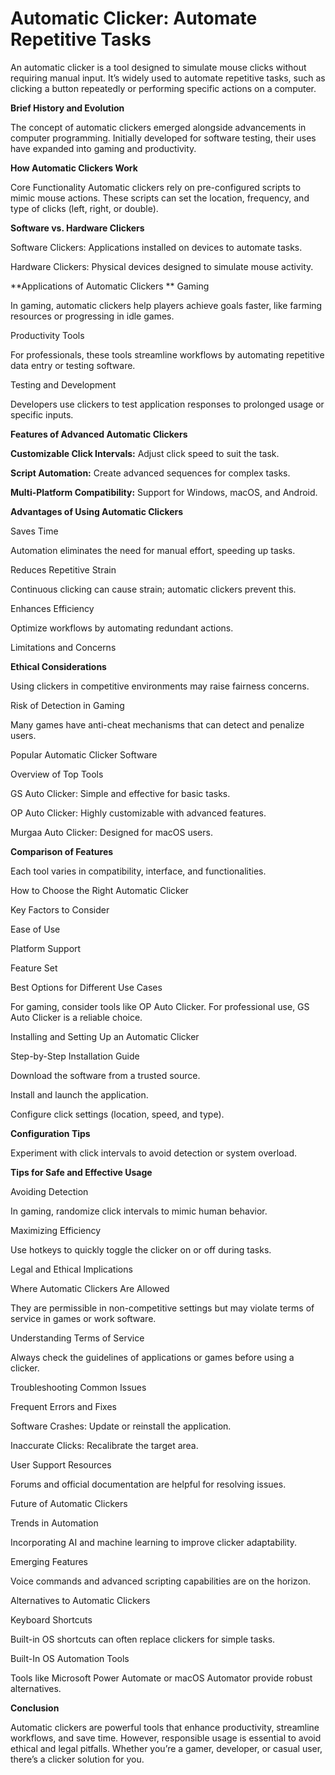 # Automatic Clicker: Automate Repetitive Tasks

An automatic clicker is a tool designed to simulate mouse clicks without requiring manual input. It’s widely used to automate repetitive tasks, such as clicking a button repeatedly or performing specific actions on a computer.

**Brief History and Evolution**

The concept of automatic clickers emerged alongside advancements in computer programming. Initially developed for software testing, their uses have expanded into gaming and productivity.

**How Automatic Clickers Work**

Core Functionality
Automatic clickers rely on pre-configured scripts to mimic mouse actions. These scripts can set the location, frequency, and type of clicks (left, right, or double).

**Software vs. Hardware Clickers**

Software Clickers: Applications installed on devices to automate tasks.

Hardware Clickers: Physical devices designed to simulate mouse activity.

**Applications of Automatic Clickers
**
Gaming

In gaming, automatic clickers help players achieve goals faster, like farming resources or progressing in idle games.

Productivity Tools

For professionals, these tools streamline workflows by automating repetitive data entry or testing software.

Testing and Development

Developers use clickers to test application responses to prolonged usage or specific inputs.

**Features of Advanced Automatic Clickers**

**Customizable Click Intervals:** Adjust click speed to suit the task.

**Script Automation:** Create advanced sequences for complex tasks.

**Multi-Platform Compatibility:** Support for Windows, macOS, and Android.

**Advantages of Using Automatic Clickers**

Saves Time

Automation eliminates the need for manual effort, speeding up tasks.

Reduces Repetitive Strain

Continuous clicking can cause strain; automatic clickers prevent this.

Enhances Efficiency

Optimize workflows by automating redundant actions.

Limitations and Concerns

**Ethical Considerations**

Using clickers in competitive environments may raise fairness concerns.

Risk of Detection in Gaming

Many games have anti-cheat mechanisms that can detect and penalize users.

Popular Automatic Clicker Software

Overview of Top Tools

GS Auto Clicker: Simple and effective for basic tasks.

OP Auto Clicker: Highly customizable with advanced features.

Murgaa Auto Clicker: Designed for macOS users.

**Comparison of Features**

Each tool varies in compatibility, interface, and functionalities.

How to Choose the Right Automatic Clicker

Key Factors to Consider

Ease of Use

Platform Support

Feature Set

Best Options for Different Use Cases

For gaming, consider tools like OP Auto Clicker. For professional use, GS Auto Clicker is a reliable choice.

Installing and Setting Up an Automatic Clicker

Step-by-Step Installation Guide

Download the software from a trusted source.

Install and launch the application.

Configure click settings (location, speed, and type).

**Configuration Tips**

Experiment with click intervals to avoid detection or system overload.

**Tips for Safe and Effective Usage**

Avoiding Detection

In gaming, randomize click intervals to mimic human behavior.

Maximizing Efficiency

Use hotkeys to quickly toggle the clicker on or off during tasks.

Legal and Ethical Implications

Where Automatic Clickers Are Allowed

They are permissible in non-competitive settings but may violate terms of service in games or work software.

Understanding Terms of Service

Always check the guidelines of applications or games before using a clicker.

Troubleshooting Common Issues

Frequent Errors and Fixes

Software Crashes: Update or reinstall the application.

Inaccurate Clicks: Recalibrate the target area.

User Support Resources

Forums and official documentation are helpful for resolving issues.

Future of Automatic Clickers

Trends in Automation

Incorporating AI and machine learning to improve clicker adaptability.

Emerging Features

Voice commands and advanced scripting capabilities are on the horizon.

Alternatives to Automatic Clickers

Keyboard Shortcuts

Built-in OS shortcuts can often replace clickers for simple tasks.

Built-In OS Automation Tools

Tools like Microsoft Power Automate or macOS Automator provide robust alternatives.

**Conclusion**

Automatic clickers are powerful tools that enhance productivity, streamline workflows, and save time. However, responsible usage is essential to avoid ethical and legal pitfalls. Whether you’re a gamer, developer, or casual user, there’s a clicker solution for you.


